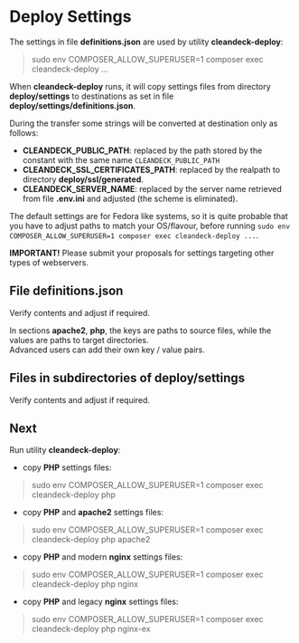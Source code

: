 # Deploy Settings

The settings in file **definitions.json** are used by utility **cleandeck-deploy**:
> sudo env COMPOSER_ALLOW_SUPERUSER=1 composer exec cleandeck-deploy ...

When **cleandeck-deploy** runs, it will copy settings files from directory **deploy/settings** to destinations
as set in file **deploy/settings/definitions.json**.

During the transfer some strings will be converted at destination only as follows:
* **CLEANDECK_PUBLIC_PATH**: replaced by the path stored by the constant with the same name `CLEANDECK_PUBLIC_PATH`
* **CLEANDECK_SSL_CERTIFICATES_PATH**: replaced by the realpath to directory **deploy/ssl/generated**.
* **CLEANDECK_SERVER_NAME**: replaced by the server name retrieved from file **.env.ini** and adjusted (the scheme is eliminated).

The default settings are for Fedora like systems, so it is quite probable that you have to adjust paths to match
your OS/flavour, before running `sudo env COMPOSER_ALLOW_SUPERUSER=1 composer exec cleandeck-deploy ...`.

**IMPORTANT!** Please submit your proposals for settings targeting other types of webservers.

## File definitions.json

Verify contents and adjust if required.

In sections **apache2**, **php**, the keys are paths to source files, while the values are paths
to target directories.<br>
Advanced users can add their own key / value pairs.

## Files in subdirectories of **deploy/settings**

Verify contents and adjust if required.

## Next

Run utility **cleandeck-deploy**:
* copy **PHP** settings files:
> sudo env COMPOSER_ALLOW_SUPERUSER=1 composer exec cleandeck-deploy php
* copy **PHP** and **apache2** settings files:
> sudo env COMPOSER_ALLOW_SUPERUSER=1 composer exec cleandeck-deploy php apache2
* copy **PHP** and modern **nginx** settings files:
> sudo env COMPOSER_ALLOW_SUPERUSER=1 composer exec cleandeck-deploy php nginx
* copy **PHP** and legacy **nginx** settings files:
> sudo env COMPOSER_ALLOW_SUPERUSER=1 composer exec cleandeck-deploy php nginx-ex
